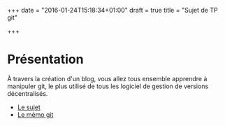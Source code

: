 +++
date = "2016-01-24T15:18:34+01:00"
draft = true
title = "Sujet de TP git"

+++

# Présentation
À travers la création d'un blog, vous allez tous ensemble apprendre à manipuler git, le plus utilisé de tous les logiciel de gestion de versions décentralisés. 

* [Le sujet](/sujet.pdf)
* [Le mémo git](/memo.pdf)

